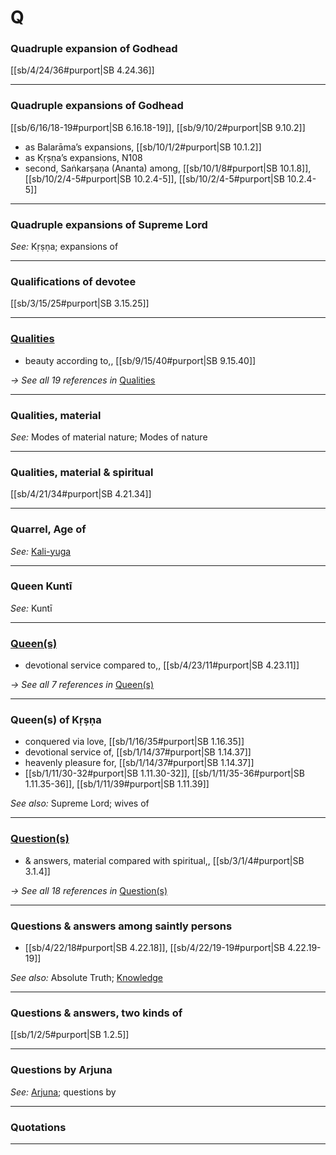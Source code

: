 # Q

### Quadruple expansion of Godhead

[[sb/4/24/36#purport|SB 4.24.36]]


---

### Quadruple expansions of Godhead

[[sb/6/16/18-19#purport|SB 6.16.18-19]], [[sb/9/10/2#purport|SB 9.10.2]]

* as Balarāma’s expansions, [[sb/10/1/2#purport|SB 10.1.2]]
* as Kṛṣṇa’s expansions, N108 
* second, Saṅkarṣaṇa (Ananta) among, [[sb/10/1/8#purport|SB 10.1.8]], [[sb/10/2/4-5#purport|SB 10.2.4-5]], [[sb/10/2/4-5#purport|SB 10.2.4-5]]

---

### Quadruple expansions of Supreme Lord


*See:* Kṛṣṇa; expansions of

---

### Qualifications of devotee

[[sb/3/15/25#purport|SB 3.15.25]]


---

### [Qualities](entries/qualities.md)

* beauty according to,, [[sb/9/15/40#purport|SB 9.15.40]]

*→ See all 19 references in* [Qualities](entries/qualities.md)

---

### Qualities, material


*See:* Modes of material nature; Modes of nature

---

### Qualities, material & spiritual

[[sb/4/21/34#purport|SB 4.21.34]]


---

### Quarrel, Age of


*See:* [Kali-yuga](entries/kali-yuga.md)

---

### Queen Kuntī


*See:* Kuntī

---

### [Queen(s)](entries/queens.md)

* devotional service compared to,, [[sb/4/23/11#purport|SB 4.23.11]]

*→ See all 7 references in* [Queen(s)](entries/queens.md)

---

### Queen(s) of Kṛṣṇa

* conquered via love, [[sb/1/16/35#purport|SB 1.16.35]]
* devotional service of, [[sb/1/14/37#purport|SB 1.14.37]]
* heavenly pleasure for, [[sb/1/14/37#purport|SB 1.14.37]]
*  [[sb/1/11/30-32#purport|SB 1.11.30-32]], [[sb/1/11/35-36#purport|SB 1.11.35-36]], [[sb/1/11/39#purport|SB 1.11.39]]

*See also:* Supreme Lord; wives of

---

### [Question(s)](entries/questions.md)

* & answers, material compared with spiritual,, [[sb/3/1/4#purport|SB 3.1.4]]

*→ See all 18 references in* [Question(s)](entries/questions.md)

---

### Questions & answers among saintly persons

*  [[sb/4/22/18#purport|SB 4.22.18]], [[sb/4/22/19-19#purport|SB 4.22.19-19]]

*See also:* Absolute Truth; [Knowledge](entries/knowledge.md)

---

### Questions & answers, two kinds of

[[sb/1/2/5#purport|SB 1.2.5]]


---

### Questions by Arjuna


*See:* [Arjuna](entries/arjuna.md); questions by

---

### Quotations


---

